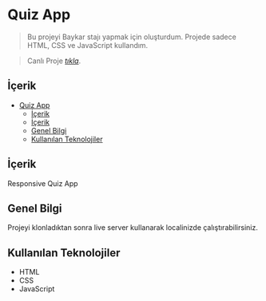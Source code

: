 # Quiz App

> Bu projeyi Baykar stajı yapmak için oluşturdum. Projede sadece HTML, CSS ve JavaScript kullandım.

> Canlı Proje [_tıkla_](https://baykar-case-theta.vercel.app/).

## İçerik
- [Quiz App](#quiz-app)
  - [İçerik](#i̇çerik)
  - [İçerik](#i̇çerik-1)
  - [Genel Bilgi](#genel-bilgi)
  - [Kullanılan Teknolojiler](#kullanılan-teknolojiler)
 
## İçerik
Responsive Quiz App

## Genel Bilgi
Projeyi klonladıktan sonra live server kullanarak localinizde çalıştırabilirsiniz.

## Kullanılan Teknolojiler
- HTML
- CSS
- JavaScript